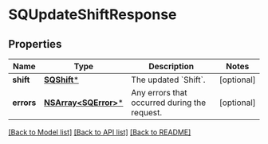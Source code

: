 # SQUpdateShiftResponse

## Properties
Name | Type | Description | Notes
------------ | ------------- | ------------- | -------------
**shift** | [**SQShift***](SQShift.md) | The updated &#x60;Shift&#x60;. | [optional] 
**errors** | [**NSArray&lt;SQError&gt;***](SQError.md) | Any errors that occurred during the request. | [optional] 

[[Back to Model list]](../README.md#documentation-for-models) [[Back to API list]](../README.md#documentation-for-api-endpoints) [[Back to README]](../README.md)


